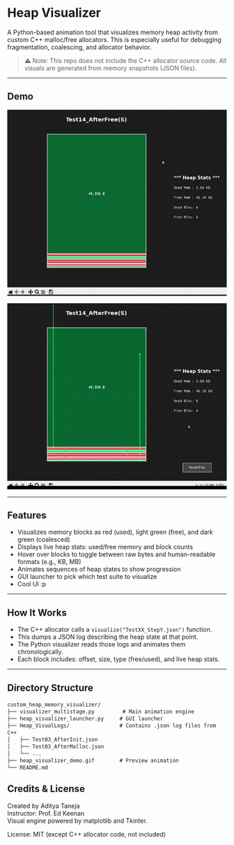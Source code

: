 # Heap Visualizer

A Python-based animation tool that visualizes memory heap activity from custom C++ malloc/free allocators. This is especially useful for debugging fragmentation, coalescing, and allocator behavior.

> ⚠️ Note: This repo does not include the C++ allocator source code. All visuals are generated from memory snapshots (JSON files).

---

## Demo

![Heap Visualizer Demo](./heap_visualizer_demo.gif)

![Heap Visualizer Demo with Next and Prev Pointers](./demo_next_prev.gif)

---

## Features

- Visualizes memory blocks as red (used), light green (free), and dark green (coalesced)
- Displays live heap stats: used/free memory and block counts
- Hover over blocks to toggle between raw bytes and human-readable formats (e.g., KB, MB)
- Animates sequences of heap states to show progression
- GUI launcher to pick which test suite to visualize
- Cool UI :p

---

## How It Works

- The C++ allocator calls a `visualize("TestXX_StepY.json")` function.
- This dumps a JSON log describing the heap state at that point.
- The Python visualizer reads those logs and animates them chronologically.
- Each block includes: offset, size, type (free/used), and live heap stats.

---

## Directory Structure

```plaintext
custom_heap_memory_visualizer/
├── visualizer_multistage.py         # Main animation engine
├── heap_visualizer_launcher.py     # GUI launcher
├── Heap_VisualLogs/                # Contains .json log files from C++
│   ├── Test03_AfterInit.json
│   ├── Test03_AfterMalloc.json
│   └── ...
├── heap_visualizer_demo.gif        # Preview animation
└── README.md
```

## Credits & License

Created by Aditya Taneja  
Instructor: Prof. Ed Keenan  
Visual engine powered by matplotlib and Tkinter.

License: MIT (except C++ allocator code, not included)
